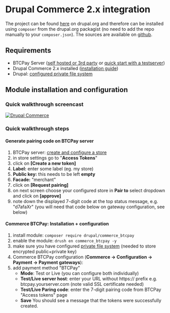 # Drupal Commerce 2.x integration

The project can be found [here](https://drupal.org/project/commerce_btcpay) on drupal.org and therefore can be installed using `composer` from the drupal.org packagist (no need to add the repo manually to your `composer.json`). The sources are available on [github](https://github.com/btcpayserver/commerce_btcpay).

## Requirements

- BTCPay Server ([self hosted or 3rd party](/Deployment/README.md) or [quick start with a testserver](./TryItOut.md))
- Drupal Commerce 2.x installed ([installation guide](https://docs.drupalcommerce.org/commerce2/developer-guide/install-update/installation))
- Drupal: [configured private file system](https://www.drupal.org/docs/8/core/modules/file/overview#content-accessing-private-files)

## Module installation and configuration

### Quick walkthrough screencast

[![Drupal Commerce](https://img.youtube.com/vi/XBZwyC2v48s/mqdefault.jpg 'BTCPay Server - Drupal Commerce')](https://youtube.com/watch?v=XBZwyC2v48s 'BTCPay Server - Drupal Commerce 2.x quick walkthrough')

### Quick walkthrough steps

#### Generate pairing code on BTCPay server

1. BTCPay server: [create and configure a store](./CreateStore.md#creating-a-store-in-btcpay)
2. in store settings go to "**Access Tokens**"
3. click on **[Create a new token]**
4. **Label:** enter some label (eg. my store)
5. **Public key:** this needs to be left **empty**
6. **Facade:** "merchant"
7. click on **[Request pairing]**
8. on next screen choose your configured store in **Pair to** select dropdown and click on **[approve]**
9. note down the displayed 7-digit code at the top status message, e.g. "d7afaXr"
   (you will need that code below on gateway configuration, see below)

#### Commerce BTCPay: Installation + configuration

1. install module: `composer require drupal/commerce_btcpay`
2. enable the module: `drush en commerce_btcpay -y`
3. make sure you have configured [private file system](https://www.drupal.org/docs/8/core/modules/file/overview#content-accessing-private-files) (needed to store encrypted public+private key)
4. Commerce BTCPay configuration (**Commerce -> Configuration -> Payment -> Payment gateways**):
5. add payment method "BTCPay"
   - **Mode**: Test or Live (you can configure both individually)
   - **Test/Live server host**: enter your URL without https:// prefix e.g. btcpay.yourserver.com (note valid SSL certificate needed)
   - **Test/Live Paring code**: enter the 7-digit pairing code from BTCPay "Access tokens" page
   - **Save**
     You should see a message that the tokens were successfully created.
